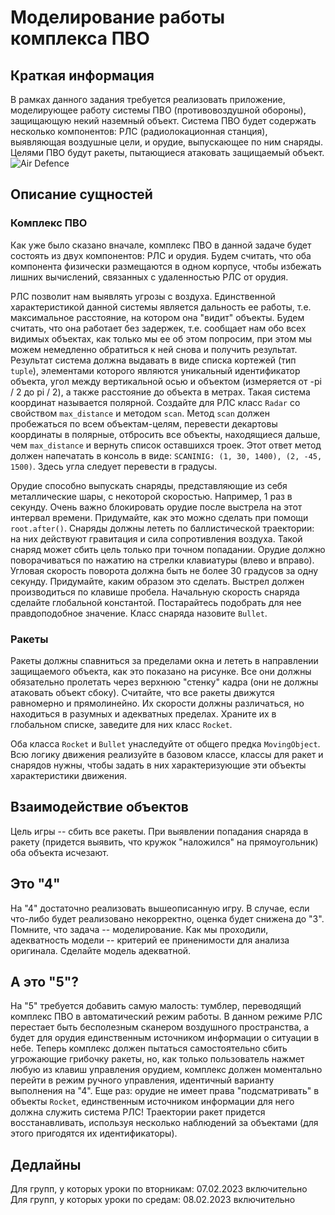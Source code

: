 # Моделирование работы комплекса ПВО

## Краткая информация
В рамках данного задания требуется реализовать приложение, моделирующее работу системы ПВО (противовоздушной обороны), защищающую некий наземный объект. Система ПВО будет содержать несколько компонентов: РЛС (радиолокационная станция), выявляющая воздушные цели, и орудие, выпускающее по ним снаряды. Целями ПВО будут ракеты, пытающиеся атаковать защищаемый объект.
![Air Defence](air_defence.png)

## Описание сущностей
### Комплекс ПВО
Как уже было сказано вначале, комплекс ПВО в данной задаче будет состоять из двух компонентов: РЛС и орудия. Будем считать, что оба компонента физически размещаются в одном корпусе, чтобы избежать лишних вычислений, связанных с удаленностью РЛС от орудия.

РЛС позволит нам выявлять угрозы с воздуха. Единственной характеристикой данной системы является дальность ее работы, т.е. максимальное расстояние, на котором она "видит" объекты. Будем считать, что она работает без задержек, т.е. сообщает нам обо всех видимых объектах, как только мы ее об этом попросим, при этом мы можем немедленно обратиться к ней снова и получить результат. Результат система должна выдавать в виде списка кортежей (тип `tuple`), элементами которого являются уникальный идентификатор объекта, угол между вертикальной осью и объектом (измеряется от -pi / 2 до pi / 2), а также расстояние до объекта в метрах. Такая система координат называется полярной. Создайте для РЛС класс `Radar` со свойством `max_distance` и методом `scan`. Метод `scan` должен пробежаться по всем объектам-целям, перевести декартовы координаты в полярные, отбросить все объекты, находящиеся дальше, чем `max_distance` и вернуть список оставшихся троек. Этот ответ метод должен напечатать в консоль в виде: `SCANINIG: (1, 30, 1400), (2, -45, 1500)`. Здесь угла следует перевести в градусы.

Орудие способно выпускать снаряды, представляющие из себя металлические шары, с некоторой скоростью. Например, 1 раз в секунду. Очень важно блокировать орудие после выстрела на этот интервал времени. Придумайте, как это можно сделать при помощи `root.after()`. Снаряды должны лететь по баллистической траектории: на них действуют гравитация и сила сопротивления воздуха. Такой снаряд может сбить цель только при точном попадании. Орудие должно поворачиваться по нажатию на стрелки клавиатуры (влево и вправо). Угловая скорость поворота должна быть не более 30 градусов за одну секунду. Придумайте, каким образом это сделать. Выстрел должен производиться по клавише пробела. Начальную скорость снаряда сделайте глобальной константой. Постарайтесь подобрать для нее правдоподобное значение. Класс снаряда назовите `Bullet`.

### Ракеты
Ракеты должны спавниться за пределами окна и лететь в направлении защищаемого объекта, как это показано на рисунке. Все они должны обязательно пролетать через верхнюю "стенку" кадра (они не должны атаковать объект сбоку). Считайте, что все ракеты движутся равномерно и прямолинейно. Их скорости должны различаться, но находиться в разумных и адекватных пределах. Храните их в глобальном списке, заведите для них класс `Rocket`.

Оба класса `Rocket` и `Bullet` унаследуйте от общего предка `MovingObject`. Всю логику движения реализуйте в базовом классе, классы для ракет и снарядов нужны, чтобы задать в них характеризующие эти объекты характеристики движения.

## Взаимодействие объектов
Цель игры -- сбить все ракеты. При выявлении попадания снаряда в ракету (придется выявить, что кружок "наложился" на прямоугольник) оба объекта исчезают.

## Это "4"
На "4" достаточно реализовать вышеописанную игру. В случае, если что-либо будет реализовано некорректно, оценка будет снижена до "3". Помните, что задача -- моделирование. Как мы проходили, адекватность модели -- критерий ее приненимости для анализа оригинала. Сделайте модель адекватной.

## А это "5"?
На "5" требуется добавить самую малость: тумблер, переводящий комплекс ПВО в автоматический режим работы. В данном режиме РЛС перестает быть бесполезным сканером воздушного пространства, а будет для орудия единственным источником информации о ситуации в небе. Теперь комплекс должен пытаться самостоятельно сбить угрожающие грибочку ракеты, но, как только пользователь нажмет любую из клавиш управления орудием, комплекс должен моментально перейти в режим ручного управления, идентичный варианту выполнения на "4". Еще раз: орудие не имеет права "подсматривать" в объекты `Rocket`, единственным источником информации для него должна служить система РЛС! Траектории ракет придется восстанавливать, используя несколько наблюдений за объектами (для этого пригодятся их идентификаторы).

## Дедлайны
Для групп, у которых уроки по вторникам: 07.02.2023 включительно<br>
Для групп, у которых уроки по средам: 08.02.2023 включительно
